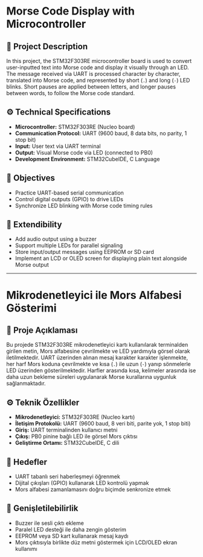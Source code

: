 # Morse Code Display with Microcontroller

## 📄 Project Description

In this project, the STM32F303RE microcontroller board is used to convert user-inputted text into Morse code and display it visually through an LED. The message received via UART is processed character by character, translated into Morse code, and represented by short (`.`) and long (`-`) LED blinks. Short pauses are applied between letters, and longer pauses between words, to follow the Morse code standard.

## ⚙️ Technical Specifications

- **Microcontroller:** STM32F303RE (Nucleo board)
- **Communication Protocol:** UART (9600 baud, 8 data bits, no parity, 1 stop bit)
- **Input:** User text via UART terminal
- **Output:** Visual Morse code via LED (connected to PB0)
- **Development Environment:** STM32CubeIDE, C Language

## 🎯 Objectives

- Practice UART-based serial communication
- Control digital outputs (GPIO) to drive LEDs
- Synchronize LED blinking with Morse code timing rules

## 🚀 Extendibility

- Add audio output using a buzzer
- Support multiple LEDs for parallel signaling
- Store input/output messages using EEPROM or SD card
- Implement an LCD or OLED screen for displaying plain text alongside Morse output

---

# Mikrodenetleyici ile Mors Alfabesi Gösterimi

## 📄 Proje Açıklaması

Bu projede STM32F303RE mikrodenetleyici kartı kullanılarak terminalden girilen metin, Mors alfabesine çevrilmekte ve LED yardımıyla görsel olarak iletilmektedir. UART üzerinden alınan mesaj karakter karakter işlenmekte, her harf Mors koduna çevrilmekte ve kısa (`.`) ile uzun (`-`) yanıp sönmelerle LED üzerinden gösterilmektedir. Harfler arasında kısa, kelimeler arasında ise daha uzun bekleme süreleri uygulanarak Morse kurallarına uygunluk sağlanmaktadır.

## ⚙️ Teknik Özellikler

- **Mikrodenetleyici:** STM32F303RE (Nucleo kartı)
- **İletişim Protokolü:** UART (9600 baud, 8 veri biti, parite yok, 1 stop biti)
- **Giriş:** UART terminalinden kullanıcı metni
- **Çıkış:** PB0 pinine bağlı LED ile görsel Mors çıktısı
- **Geliştirme Ortamı:** STM32CubeIDE, C dili

## 🎯 Hedefler

- UART tabanlı seri haberleşmeyi öğrenmek
- Dijital çıkışları (GPIO) kullanarak LED kontrolü yapmak
- Mors alfabesi zamanlamasını doğru biçimde senkronize etmek

## 🚀 Genişletilebilirlik

- Buzzer ile sesli çıktı ekleme
- Paralel LED desteği ile daha zengin gösterim
- EEPROM veya SD kart kullanarak mesaj kaydı
- Mors çıktısıyla birlikte düz metni göstermek için LCD/OLED ekran kullanımı
